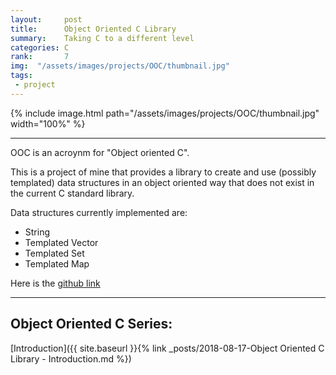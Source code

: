 ```yaml
---
layout:     post
title:      Object Oriented C Library
summary:    Taking C to a different level
categories: C
rank:       7
img:  "/assets/images/projects/OOC/thumbnail.jpg"
tags:
 - project
---
```


{% include image.html path="/assets/images/projects/OOC/thumbnail.jpg" width="100%" %}

---

OOC is an acroynm for "Object oriented C".

This is a project of mine that provides a library to create and use (possibly templated) data structures in an object oriented way that does not exist in the current C standard library.

Data structures currently implemented are:
- String
- Templated Vector
- Templated Set
- Templated Map

Here is the [github link](https://github.com/Maknee/OOC)

---

## Object Oriented C Series:

[Introduction]({{ site.baseurl }}{% link _posts/2018-08-17-Object Oriented C Library - Introduction.md %})

